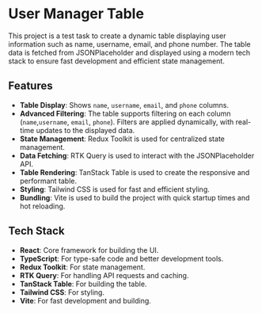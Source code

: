 # User Manager Table

This project is a test task to create a dynamic table displaying user information such as name, username, email, and phone number. The table data is fetched from JSONPlaceholder and displayed using a modern tech stack to ensure fast development and efficient state management.

## Features

- **Table Display**: Shows `name`, `username`, `email`, and `phone` columns.
- **Advanced Filtering**: The table supports filtering on each column (`name`,`username`, `email`, `phone`). Filters are applied dynamically, with real-time updates to the displayed data.
- **State Management**: Redux Toolkit is used for centralized state management.
- **Data Fetching**: RTK Query is used to interact with the JSONPlaceholder API.
- **Table Rendering**: TanStack Table is used to create the responsive and performant table.
- **Styling**: Tailwind CSS is used for fast and efficient styling.
- **Bundling**: Vite is used to build the project with quick startup times and hot reloading.

## Tech Stack

- **React**: Core framework for building the UI.
- **TypeScript**: For type-safe code and better development tools.
- **Redux Toolkit**: For state management.
- **RTK Query**: For handling API requests and caching.
- **TanStack Table**: For building the table.
- **Tailwind CSS**: For styling.
- **Vite**: For fast development and building.

##
